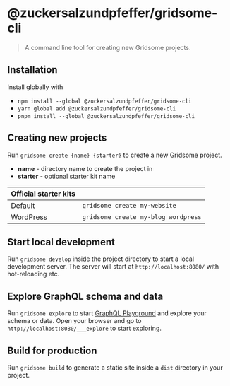 # @zuckersalzundpfeffer/gridsome-cli

> A command line tool for creating new Gridsome projects.

## Installation

Install globally with

- `npm install --global @zuckersalzundpfeffer/gridsome-cli`
- `yarn global add @zuckersalzundpfeffer/gridsome-cli`
- `pnpm install --global @zuckersalzundpfeffer/gridsome-cli`

## Creating new projects

Run `gridsome create {name} {starter}` to create a new Gridsome project.

- **name** - directory name to create the project in
- **starter** - optional starter kit name

| Official starter kits |                                         |
| --------------------- | --------------------------------------- |
| Default               | `gridsome create my-website`            |
| WordPress             | `gridsome create my-blog wordpress`     |

## Start local development

Run `gridsome develop` inside the project directory to start a local development server.
The server will start at `http://localhost:8080/` with hot-reloading etc.

## Explore GraphQL schema and data

Run `gridsome explore` to start [GraphQL Playground](https://github.com/prisma/graphql-playground)
and explore your schema or data. Open your browser and go to `http://localhost:8080/___explore`
to start exploring.

## Build for production

Run `gridsome build` to generate a static site inside a `dist` directory in your project.
